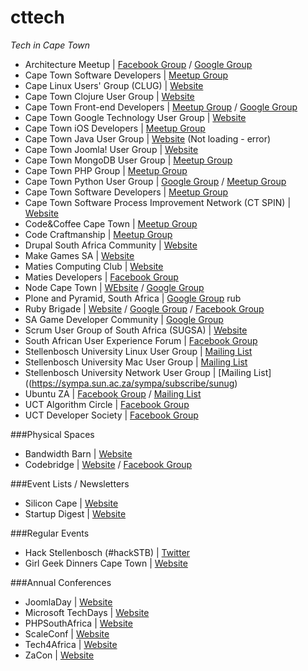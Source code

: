 cttech
======

_Tech in Cape Town_


* Architecture Meetup | [Facebook Group](https://www.facebook.com/groups/152645364863021/) / [Google Group](https://groups.google.com/forum/#%21forum/architecture-cpt)
* Cape Town Software Developers | [Meetup Group](http://www.meetup.com/Cape-Town-Software-Developers/)
* Cape Linux Users' Group (CLUG) | [Website](http://wiki.clug.org.za/)
* Cape Town Clojure User Group | [Website](http://www.siliconcape.com/group/clojure-ct)
* Cape Town Front-end Developers | [Meetup Group](http://www.meetup.com/ctfeds/) / [Google Group](https://groups.google.com/forum/#%21forum/ctfeds)
* Cape Town Google Technology User Group | [Website](http://www.capetown-gtug.org/)
* Cape Town iOS Developers | [Meetup Group](http://www.meetup.com/ios-ct/)
* Cape Town Java User Group | [Website](http://www.ctjug.org.za/) (Not loading - error)
* Cape Town Joomla! User Group | [Website](http://community.joomla.org/user-groups/africa/south-africa/joomla-user-group-cape-town.html)
* Cape Town MongoDB User Group | [Meetup Group](http://www.meetup.com/Cape-Town-MongoDB-User-Group/)
* Cape Town PHP Group | [Meetup Group](http://www.meetup.com/Cape-Town-PHP-Group/)
* Cape Town Python User Group | [Google Group](https://groups.google.com/forum/#%21forum/ctpug) / [Meetup Group](http://www.meetup.com/Cape-Town-Python-Users-Group-CTPUG/)
* Cape Town Software Developers | [Meetup Group](http://www.meetup.com/Cape-Town-Software-Developers/)
* Cape Town Software Process Improvement Network (CT SPIN) | [Website](http://www.spin.org.za/)
* Code&Coffee Cape Town | [Meetup Group](http://www.meetup.com/Code-Coffee-Cape-Town/)
* Code Craftmanship | [Meetup Group](http://www.meetup.com/Code-Craftsmanship/)
* Drupal South Africa Community | [Website](http://drupal.co.za/)
* Make Games SA | [Website](http://makegamessa.com/)
* Maties Computing Club | [Website](http://www.cs.sun.ac.za/plus/club/)
* Maties Developers | [Facebook Group](https://www.facebook.com/groups/176671682412976/)
* Node Cape Town | [WEbsite](http://nodecpt.github.io/) / [Google Group](https://groups.google.com/forum/#%21forum/nodecpt)
* Plone and Pyramid, South Africa | [Google Group](https://groups.google.com/forum/#%21forum/plonesa)
rub
* Ruby Brigade | [Website](http://capetownrb.org/) / [Google Group](https://groups.google.com/forum/#%21forum/cape-town-ruby-brigade) / [Facebook Group](https://www.facebook.com/groups/116343568402300/)
* SA Game Developer Community | [Google Group](https://groups.google.com/forum/#%21forum/sagamedevelopercommunity)
* Scrum User Group of South Africa (SUGSA) | [Website](http://sugsa.org.za/)
* South African User Experience Forum | [Facebook Group](https://www.facebook.com/groups/2750787123/)
* Stellenbosch University Linux User Group | [Mailing List](https://sympa.sun.ac.za/sympa/subscribe/sulug)
* Stellenbosch University Mac User Group | [Mailing List](https://sympa.sun.ac.za/sympa/subscribe/sumug)
* Stellenbosch University Network User Group | [Mailing List]((https://sympa.sun.ac.za/sympa/subscribe/sunug)
* Ubuntu ZA | [Facebook Group](https://www.facebook.com/groups/ubuntuza/) / [Mailing List](https://lists.ubuntu.com/mailman/listinfo/ubuntu-za)
* UCT Algorithm Circle | [Facebook Group](https://www.facebook.com/algcircle)
* UCT Developer Society | [Facebook Group](https://www.facebook.com/groups/uctdev/)

###Physical Spaces

* Bandwidth Barn | [Website](http://www.bandwidthbarn.org/)
* Codebridge | [Website](http://www.codebridge.co.za/) / [Facebook Group](https://www.facebook.com/groups/codebridge/)

###Event Lists / Newsletters

* Silicon Cape | [Website](http://www.siliconcape.com/events)
* Startup Digest | [Website](https://www.startupdigest.com/digests/cape-town)

###Regular Events

* Hack Stellenbosch (#hackSTB) | [Twitter](https://twitter.com/hackstb)
* Girl Geek Dinners Cape Town | [Website](http://ggdcpt.wordpress.com/)

###Annual Conferences

* JoomlaDay | [Website](http://www.joomladay.org.za/)
* Microsoft TechDays | [Website](http://www.microsoft.com/southafrica/techdays/)
* PHPSouthAfrica | [Website](http://www.phpsouthafrica.com/)
* ScaleConf | [Website](http://scaleconf.org/)
* Tech4Africa | [Website](http://tech4africa.com/)
* ZaCon | [Website](https://www.zacon.org.za)
